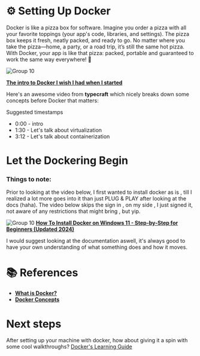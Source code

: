 # ⚙️ Setting Up Docker

Docker is like a pizza box for software. Imagine you order a pizza with all your favorite toppings (your app's code, libraries, and settings). The pizza box keeps it fresh, neatly packed, and ready to go. No matter where you take the pizza—home, a party, or a road trip, it’s still the same hot pizza.
With Docker, your app is like that pizza: packed, portable and guaranteed to work the same way everywhere! 🍕

![Group 10](https://github.com/user-attachments/assets/787458eb-63ed-4383-9787-b0a7a0df1790)

[**The intro to Docker I wish I had when I started**](https://www.youtube.com/watch?v=Ud7Npgi6x8E&t=302s)

Here's an awesome video from **typecraft** which nicely breaks down some concepts before Docker that matters: 

Suggested timestamps
- 0:00 - intro
- 1:30 - Let's talk about virtualization
- 3:12 - Let's talk about containerization

# Let the Dockering Begin

### Things to note:
Prior to looking at the video below, I first wanted to install docker as is , till I realized a lot more goes into it than just PLUG & PLAY after looking at the docs (haha).
The video below skips the sign in , on my side , I just signed it, not aware of any restrictions that might bring , but yip.

![Group 10](https://github.com/user-attachments/assets/dd1d1d70-08aa-4beb-bee1-185695ae7917)
[**How To Install Docker on Windows 11 - Step-by-Step for Beginners (Updated 2024)**](https://www.youtube.com/watch?v=bw-bMhlhcpg)

I would suggest looking at the documentation aswell, it's always good to have your own understanding of what something does and how it moves. 

# 📚 References
- [**What is Docker?**](https://docs.docker.com/get-started/docker-overview/)
- [**Docker Concepts**](https://docs.docker.com/get-started/docker-concepts/the-basics/what-is-a-container/)

# Next steps
After setting up your machine with docker, how about giving it a spin with some cool walkthroughs? 
[Docker's Learning Guide](./docker-learning-guide/README.md) 
